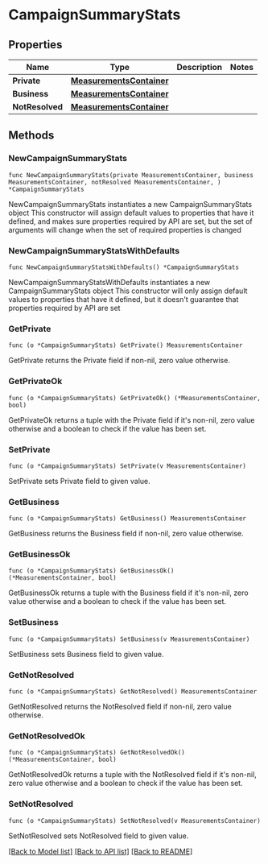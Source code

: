 # CampaignSummaryStats

## Properties

Name | Type | Description | Notes
------------ | ------------- | ------------- | -------------
**Private** | [**MeasurementsContainer**](MeasurementsContainer.md) |  | 
**Business** | [**MeasurementsContainer**](MeasurementsContainer.md) |  | 
**NotResolved** | [**MeasurementsContainer**](MeasurementsContainer.md) |  | 

## Methods

### NewCampaignSummaryStats

`func NewCampaignSummaryStats(private MeasurementsContainer, business MeasurementsContainer, notResolved MeasurementsContainer, ) *CampaignSummaryStats`

NewCampaignSummaryStats instantiates a new CampaignSummaryStats object
This constructor will assign default values to properties that have it defined,
and makes sure properties required by API are set, but the set of arguments
will change when the set of required properties is changed

### NewCampaignSummaryStatsWithDefaults

`func NewCampaignSummaryStatsWithDefaults() *CampaignSummaryStats`

NewCampaignSummaryStatsWithDefaults instantiates a new CampaignSummaryStats object
This constructor will only assign default values to properties that have it defined,
but it doesn't guarantee that properties required by API are set

### GetPrivate

`func (o *CampaignSummaryStats) GetPrivate() MeasurementsContainer`

GetPrivate returns the Private field if non-nil, zero value otherwise.

### GetPrivateOk

`func (o *CampaignSummaryStats) GetPrivateOk() (*MeasurementsContainer, bool)`

GetPrivateOk returns a tuple with the Private field if it's non-nil, zero value otherwise
and a boolean to check if the value has been set.

### SetPrivate

`func (o *CampaignSummaryStats) SetPrivate(v MeasurementsContainer)`

SetPrivate sets Private field to given value.


### GetBusiness

`func (o *CampaignSummaryStats) GetBusiness() MeasurementsContainer`

GetBusiness returns the Business field if non-nil, zero value otherwise.

### GetBusinessOk

`func (o *CampaignSummaryStats) GetBusinessOk() (*MeasurementsContainer, bool)`

GetBusinessOk returns a tuple with the Business field if it's non-nil, zero value otherwise
and a boolean to check if the value has been set.

### SetBusiness

`func (o *CampaignSummaryStats) SetBusiness(v MeasurementsContainer)`

SetBusiness sets Business field to given value.


### GetNotResolved

`func (o *CampaignSummaryStats) GetNotResolved() MeasurementsContainer`

GetNotResolved returns the NotResolved field if non-nil, zero value otherwise.

### GetNotResolvedOk

`func (o *CampaignSummaryStats) GetNotResolvedOk() (*MeasurementsContainer, bool)`

GetNotResolvedOk returns a tuple with the NotResolved field if it's non-nil, zero value otherwise
and a boolean to check if the value has been set.

### SetNotResolved

`func (o *CampaignSummaryStats) SetNotResolved(v MeasurementsContainer)`

SetNotResolved sets NotResolved field to given value.



[[Back to Model list]](../README.md#documentation-for-models) [[Back to API list]](../README.md#documentation-for-api-endpoints) [[Back to README]](../README.md)


